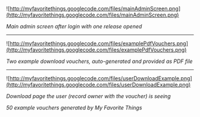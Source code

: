 ![http://myfavoritethings.googlecode.com/files/mainAdminScreen.png](http://myfavoritethings.googlecode.com/files/mainAdminScreen.png)

_Main admin screen after login with one release opened_

---

![http://myfavoritethings.googlecode.com/files/examplePdfVouchers.png](http://myfavoritethings.googlecode.com/files/examplePdfVouchers.png)

_Two example download vouchers, auto-generated and provided as PDF file_

---

![http://myfavoritethings.googlecode.com/files/userDownloadExample.png](http://myfavoritethings.googlecode.com/files/userDownloadExample.png)

_Download page the user (record owner with the voucher) is seeing_


_50 example vouchers generated by My Favorite Things_
